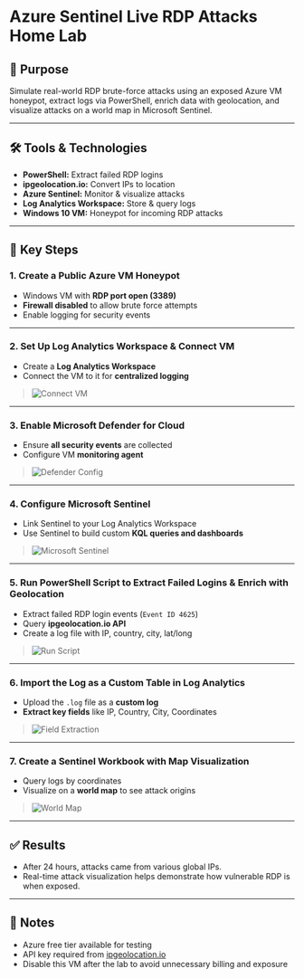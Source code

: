 # Azure Sentinel Live RDP Attacks Home Lab

## 🧠 Purpose
Simulate real-world RDP brute-force attacks using an exposed Azure VM honeypot, extract logs via PowerShell, enrich data with geolocation, and visualize attacks on a world map in Microsoft Sentinel.

---

## 🛠️ Tools & Technologies

- **PowerShell:** Extract failed RDP logins
- **ipgeolocation.io:** Convert IPs to location
- **Azure Sentinel:** Monitor & visualize attacks
- **Log Analytics Workspace:** Store & query logs
- **Windows 10 VM:** Honeypot for incoming RDP attacks

---

## 🔧 Key Steps

### 1. Create a Public Azure VM Honeypot  
- Windows VM with **RDP port open (3389)**  
- **Firewall disabled** to allow brute force attempts  
- Enable logging for security events  


---

### 2. Set Up Log Analytics Workspace & Connect VM  
- Create a **Log Analytics Workspace**  
- Connect the VM to it for **centralized logging**

> ![Connect VM](https://i.imgur.com/fKHWoe0.png)  

---

### 3. Enable Microsoft Defender for Cloud  
- Ensure **all security events** are collected  
- Configure VM **monitoring agent**

> ![Defender Config](https://i.imgur.com/Brjfczf.png)  

---

### 4. Configure Microsoft Sentinel  
- Link Sentinel to your Log Analytics Workspace  
- Use Sentinel to build custom **KQL queries and dashboards**

> ![Microsoft Sentinel](https://i.imgur.com/HaGg6BJ.png)

---

### 5. Run PowerShell Script to Extract Failed Logins & Enrich with Geolocation  
- Extract failed RDP login events (`Event ID 4625`)  
- Query **ipgeolocation.io API**  
- Create a log file with IP, country, city, lat/long  

> ![Run Script](https://i.imgur.com/3gLgDup.png)  

---

### 6. Import the Log as a Custom Table in Log Analytics  
- Upload the `.log` file as a **custom log**  
- **Extract key fields** like IP, Country, City, Coordinates  

> ![Field Extraction](https://i.imgur.com/ipuwNdO.png)  

---

### 7. Create a Sentinel Workbook with Map Visualization  
- Query logs by coordinates  
- Visualize on a **world map** to see attack origins  

> ![World Map](https://i.imgur.com/mPgDumR.png)

---

## ✅ Results

- After 24 hours, attacks came from various global IPs.
- Real-time attack visualization helps demonstrate how vulnerable RDP is when exposed.

---

## 🔐 Notes
- Azure free tier available for testing  
- API key required from [ipgeolocation.io](https://ipgeolocation.io)  
- Disable this VM after the lab to avoid unnecessary billing and exposure
